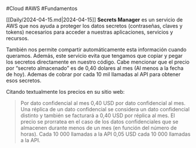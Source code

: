 #Cloud #AWS #Fundamentos

[[Daily/2024-04-15.md|2024-04-15]]
**Secrets Manager** es un servicio de AWS que nos ayuda a proteger los datos secretos (contraseñas, claves y tokens) necesarios para acceder a nuestras aplicaciones, servicios y recursos.

También nos permite compartir automáticamente esta información cuando queramos. Además, este servicio evita que tengamos que copiar y pegar los secretos directamente en nuestro código.
Cabe mencionar que el precio por “secreto almacenado” es de 0,40 dolares al mes (Al menos a la fecha de hoy). Ademas de cobrar por cada 10 mil llamadas al API para obtener esos secretos.

Citando textualmente los precios en su sitio web:

> Por dato confidencial al mes
> 0,40 USD por dato confidencial al mes. Una réplica de un dato confidencial se considera un dato confidencial distinto y también se facturará a 0,40 USD por réplica al mes. El precio se prorratea en el caso de los datos confidenciales que se almacenen durante menos de un mes (en función del número de horas).
> Cada 10 000 llamadas a la API
> 0,05 USD cada 10 000 llamadas a la API.